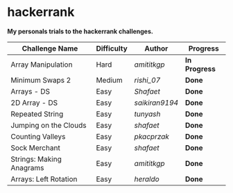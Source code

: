 # hackerrank
**My personals trials to the hackerrank challenges.**
 
Challenge Name | Difficulty | Author | Progress
--- | --- | --- | ---
Array Manipulation | Hard | *amititkgp* | **In Progress**
Minimum Swaps 2 | Medium | *rishi_07* | **Done**
Arrays - DS | Easy | *Shafaet* | **Done**
2D Array - DS | Easy | *saikiran9194* | **Done**
Repeated String | Easy | *tunyash* | **Done**
Jumping on the Clouds | Easy | *shafaet* | **Done**
Counting Valleys | Easy | *pkacprzak* | **Done**
Sock Merchant | Easy | *shafaet* | **Done**
Strings: Making Anagrams | Easy | *amititkgp* | **Done**
Arrays: Left Rotation | Easy | *heraldo* | **Done**


